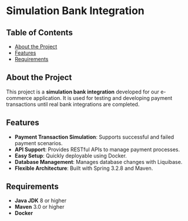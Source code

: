 # Simulation Bank Integration

## Table of Contents

- [About the Project](#about-the-project)
- [Features](#features)
- [Requirements](#requirements)

## About the Project

This project is a **simulation bank integration** developed for our e-commerce application. It is used for testing and developing payment transactions until real bank integrations are completed.

## Features

- **Payment Transaction Simulation**: Supports successful and failed payment scenarios.
- **API Support**: Provides RESTful APIs to manage payment processes.
- **Easy Setup**: Quickly deployable using Docker.
- **Database Management**: Manages database changes with Liquibase.
- **Flexible Architecture**: Built with Spring 3.2.8 and Maven.

## Requirements

- **Java JDK** 8 or higher
- **Maven** 3.0 or higher
- **Docker**



























